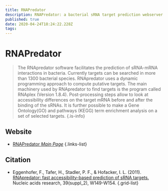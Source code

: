 ```yaml
---
title: RNAPredator
description: RNAPredator: a bacterial sRNA target prediction webserver
published: true
date: 2020-04-24T18:24:22.228Z
tags: 
---
```


# RNAPredator

> The RNApredator software facilitates the prediction of sRNA-mRNA interactions in bacteria. Currently targets can be searched in more than 1300 bacterial species. RNApredator uses a dynamic programming approach to compute putative targets. The main machinery used by RNApredator to find targets is the program called RNAplex (Version 1.8.4).
&NewLine;
Post-processing steps allow to look at accessibility differences on the target mRNA before and after the binding of the sRNAs. It is further possible to make a Gene Ontology(GO) and pathways (KEGG) term enrichment analysis on a set of selected targets. 
{.is-info}

 
## Website 

- [RNAPredator *Main Page*](http://rna.tbi.univie.ac.at/cgi-bin/RNApredator/target_search.cgi)
 {.links-list}

## Citation 

- Eggenhofer, F., Tafer, H., Stadler, P. F., & Hofacker, I. L. (2011). [RNApredator: fast accessibility-based prediction of sRNA targets.](https://academic.oup.com/nar/article/39/suppl_2/W149/2507144) Nucleic acids research, 39(suppl_2), W149-W154.
{.grid-list}